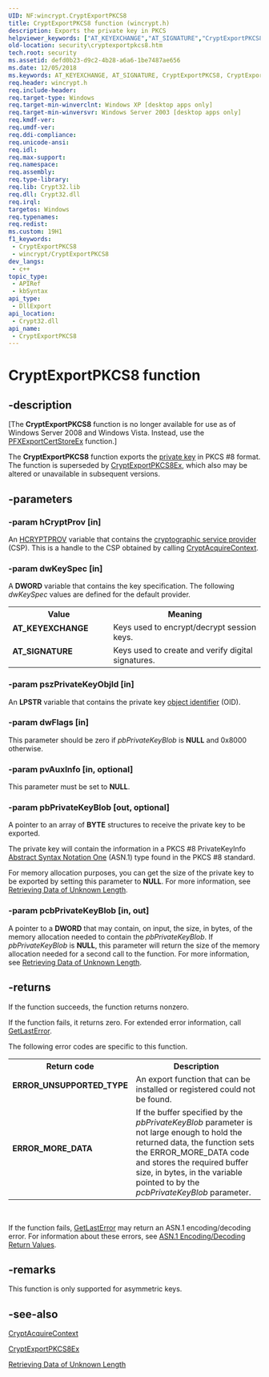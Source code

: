 ```yaml
---
UID: NF:wincrypt.CryptExportPKCS8
title: CryptExportPKCS8 function (wincrypt.h)
description: Exports the private key in PKCS
helpviewer_keywords: ["AT_KEYEXCHANGE","AT_SIGNATURE","CryptExportPKCS8","CryptExportPKCS8 function [Security]","security.cryptexportpkcs8","wincrypt/CryptExportPKCS8"]
old-location: security\cryptexportpkcs8.htm
tech.root: security
ms.assetid: defd0b23-d9c2-4b28-a6a6-1be7487ae656
ms.date: 12/05/2018
ms.keywords: AT_KEYEXCHANGE, AT_SIGNATURE, CryptExportPKCS8, CryptExportPKCS8 function [Security], security.cryptexportpkcs8, wincrypt/CryptExportPKCS8
req.header: wincrypt.h
req.include-header: 
req.target-type: Windows
req.target-min-winverclnt: Windows XP [desktop apps only]
req.target-min-winversvr: Windows Server 2003 [desktop apps only]
req.kmdf-ver: 
req.umdf-ver: 
req.ddi-compliance: 
req.unicode-ansi: 
req.idl: 
req.max-support: 
req.namespace: 
req.assembly: 
req.type-library: 
req.lib: Crypt32.lib
req.dll: Crypt32.dll
req.irql: 
targetos: Windows
req.typenames: 
req.redist: 
ms.custom: 19H1
f1_keywords:
 - CryptExportPKCS8
 - wincrypt/CryptExportPKCS8
dev_langs:
 - c++
topic_type:
 - APIRef
 - kbSyntax
api_type:
 - DllExport
api_location:
 - Crypt32.dll
api_name:
 - CryptExportPKCS8
---
```


# CryptExportPKCS8 function


## -description

<p class="CCE_Message">[The <b>CryptExportPKCS8</b>  function is no longer available for use as of Windows Server 2008 and Windows Vista. Instead, use the <a href="https://docs.microsoft.com/windows/desktop/api/wincrypt/nf-wincrypt-pfxexportcertstoreex">PFXExportCertStoreEx</a> function.]

The <b>CryptExportPKCS8</b> function exports the <a href="https://docs.microsoft.com/windows/desktop/SecGloss/p-gly">private key</a> in PKCS #8 format. The function is superseded by <a href="https://docs.microsoft.com/windows/desktop/api/wincrypt/nf-wincrypt-cryptexportpkcs8ex">CryptExportPKCS8Ex</a>, which also may be altered or unavailable in subsequent versions.

## -parameters

### -param hCryptProv [in]

An <a href="https://docs.microsoft.com/windows/desktop/SecCrypto/hcryptprov">HCRYPTPROV</a>  variable that contains  the <a href="https://docs.microsoft.com/windows/desktop/SecGloss/c-gly">cryptographic service provider</a> (CSP). This is a handle to the CSP obtained by calling <a href="https://docs.microsoft.com/windows/desktop/api/wincrypt/nf-wincrypt-cryptacquirecontexta">CryptAcquireContext</a>.

### -param dwKeySpec [in]

A <b>DWORD</b>  variable that contains  the key specification. The following <i>dwKeySpec</i> values are defined for the default provider.

<table>
<tr>
<th>Value</th>
<th>Meaning</th>
</tr>
<tr>
<td width="40%"><a id="AT_KEYEXCHANGE"></a><a id="at_keyexchange"></a><dl>
<dt><b>AT_KEYEXCHANGE</b></dt>
</dl>
</td>
<td width="60%">
Keys used to encrypt/decrypt session keys.

</td>
</tr>
<tr>
<td width="40%"><a id="AT_SIGNATURE"></a><a id="at_signature"></a><dl>
<dt><b>AT_SIGNATURE</b></dt>
</dl>
</td>
<td width="60%">
Keys used to create and verify digital signatures.

</td>
</tr>
</table>

### -param pszPrivateKeyObjId [in]

An  <b>LPSTR</b>  variable that contains  the private key <a href="https://docs.microsoft.com/windows/desktop/SecGloss/o-gly"> object identifier</a> (OID).

### -param dwFlags [in]

This parameter should be zero if <i>pbPrivateKeyBlob</i> is <b>NULL</b> and 0x8000 otherwise.

### -param pvAuxInfo [in, optional]

This parameter must be set to <b>NULL</b>.

### -param pbPrivateKeyBlob [out, optional]

A pointer to an 
array of <b>BYTE</b> structures to receive the private key  to be exported. 


The private key will contain the information in a PKCS #8 PrivateKeyInfo <a href="https://docs.microsoft.com/windows/desktop/SecGloss/a-gly">Abstract Syntax Notation One</a> (ASN.1) type found in the PKCS #8 standard.

For memory allocation purposes, you can get the size of the private key  to be exported by setting this parameter to <b>NULL</b>. For more information, see 
<a href="https://docs.microsoft.com/windows/desktop/SecCrypto/retrieving-data-of-unknown-length">Retrieving Data of Unknown Length</a>.

### -param pcbPrivateKeyBlob [in, out]

A pointer to a <b>DWORD</b> that may contain, on input, the size, in  bytes,  of the memory allocation needed to contain the <i>pbPrivateKeyBlob</i>. If <i>pbPrivateKeyBlob</i> is <b>NULL</b>, this parameter will return the size of the memory allocation needed for a second call to the function. For more information, see 
<a href="https://docs.microsoft.com/windows/desktop/SecCrypto/retrieving-data-of-unknown-length">Retrieving Data of Unknown Length</a>.

## -returns

If the function succeeds, the function returns nonzero.

If the function fails, it returns zero. For extended error information, call 
<a href="https://docs.microsoft.com/windows/desktop/api/errhandlingapi/nf-errhandlingapi-getlasterror">GetLastError</a>.

The following error codes are specific to this function.

<table>
<tr>
<th>Return code</th>
<th>Description</th>
</tr>
<tr>
<td width="40%">
<dl>
<dt><b>ERROR_UNSUPPORTED_TYPE</b></dt>
</dl>
</td>
<td width="60%">
An export function that can be installed or registered could not be found.

</td>
</tr>
<tr>
<td width="40%">
<dl>
<dt><b>ERROR_MORE_DATA</b></dt>
</dl>
</td>
<td width="60%">
If the buffer specified by the <i>pbPrivateKeyBlob</i> parameter is not large enough to hold the returned data, the function sets the ERROR_MORE_DATA code and stores the required buffer size, in bytes, in the variable pointed to by the <i>pcbPrivateKeyBlob</i> parameter.

</td>
</tr>
</table>
 

If the function fails, <a href="https://docs.microsoft.com/windows/desktop/api/errhandlingapi/nf-errhandlingapi-getlasterror">GetLastError</a>  may return an ASN.1 encoding/decoding error. For information about these errors, see 
<a href="https://docs.microsoft.com/windows/desktop/SecCrypto/asn-1-encoding-decoding-return-values">ASN.1 Encoding/Decoding Return Values</a>.

## -remarks

This function is only supported for asymmetric keys.

## -see-also

<a href="https://docs.microsoft.com/windows/desktop/api/wincrypt/nf-wincrypt-cryptacquirecontexta">CryptAcquireContext</a>



<a href="https://docs.microsoft.com/windows/desktop/api/wincrypt/nf-wincrypt-cryptexportpkcs8ex">CryptExportPKCS8Ex</a>



<a href="https://docs.microsoft.com/windows/desktop/SecCrypto/retrieving-data-of-unknown-length">Retrieving Data of Unknown Length</a>

